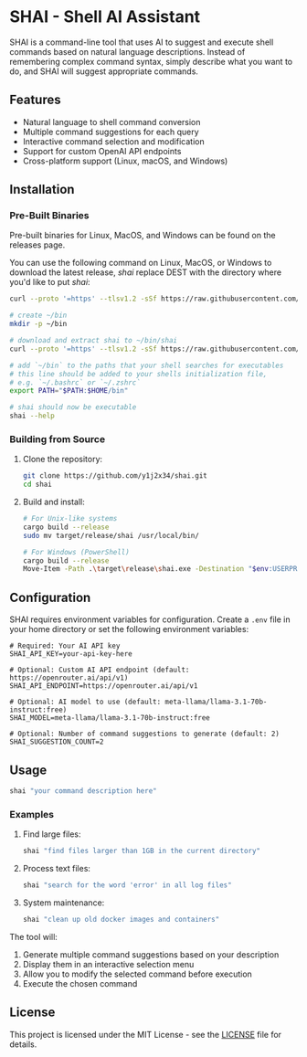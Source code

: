 # SHAI - Shell AI Assistant

SHAI is a command-line tool that uses AI to suggest and execute shell commands based on natural language descriptions. Instead of remembering complex command syntax, simply describe what you want to do, and SHAI will suggest appropriate commands.

## Features

- Natural language to shell command conversion
- Multiple command suggestions for each query
- Interactive command selection and modification
- Support for custom OpenAI API endpoints
- Cross-platform support (Linux, macOS, and Windows)

## Installation

### Pre-Built Binaries

Pre-built binaries for Linux, MacOS, and Windows can be found on the releases page.

You can use the following command on Linux, MacOS, or Windows to download the latest release, *shai* replace DEST with the directory where you'd like to put *shai*:

```bash
curl --proto '=https' --tlsv1.2 -sSf https://raw.githubusercontent.com/y1j2x34/shai/refs/heads/master/install.sh | bash -s -- --to DEST
```

```sh
# create ~/bin
mkdir -p ~/bin

# download and extract shai to ~/bin/shai
curl --proto '=https' --tlsv1.2 -sSf https://raw.githubusercontent.com/y1j2x34/shai/refs/heads/master/install.sh | bash -s -- --tag v0.1.0 --to ~/bin

# add `~/bin` to the paths that your shell searches for executables
# this line should be added to your shells initialization file,
# e.g. `~/.bashrc` or `~/.zshrc`
export PATH="$PATH:$HOME/bin"

# shai should now be executable
shai --help
```

### Building from Source

1. Clone the repository:

    ```bash
    git clone https://github.com/y1j2x34/shai.git
    cd shai
    ```

2. Build and install:

    ```bash
    # For Unix-like systems
    cargo build --release
    sudo mv target/release/shai /usr/local/bin/

    # For Windows (PowerShell)
    cargo build --release
    Move-Item -Path .\target\release\shai.exe -Destination "$env:USERPROFILE\AppData\Local\Microsoft\WindowsApps\shai.exe"
    ```

## Configuration

SHAI requires environment variables for configuration. Create a `.env` file in your home directory or set the following environment variables:

```env
# Required: Your AI API key
SHAI_API_KEY=your-api-key-here

# Optional: Custom AI API endpoint (default: https://openrouter.ai/api/v1)
SHAI_API_ENDPOINT=https://openrouter.ai/api/v1

# Optional: AI model to use (default: meta-llama/llama-3.1-70b-instruct:free)
SHAI_MODEL=meta-llama/llama-3.1-70b-instruct:free

# Optional: Number of command suggestions to generate (default: 2)
SHAI_SUGGESTION_COUNT=2
```

## Usage

```bash
shai "your command description here"
```

### Examples

1. Find large files:

    ```bash
    shai "find files larger than 1GB in the current directory"
    ```

2. Process text files:

    ```bash
    shai "search for the word 'error' in all log files"
    ```

3. System maintenance:

    ```bash
    shai "clean up old docker images and containers"
    ```

The tool will:

1. Generate multiple command suggestions based on your description
2. Display them in an interactive selection menu
3. Allow you to modify the selected command before execution
4. Execute the chosen command

## License

This project is licensed under the MIT License - see the [LICENSE](LICENSE) file for details.
